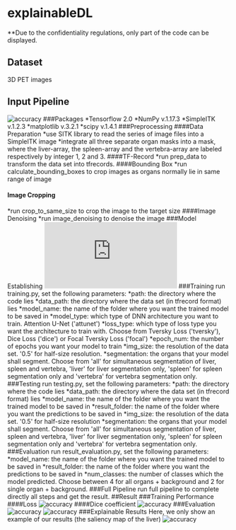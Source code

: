 # explainableDL
**Due to the confidentiality regulations, only part of the code can be displayed.
## Dataset
3D PET images
## Input Pipeline
![accuracy](https://github.com/Yii99/explainableDL/tree/main/fig/flow.png)
###Packages 
*Tensorflow 2.0
*NumPy v.1.17.3
*SimpleITK v.1.2.3
*matplotlib v.3.2.1
*scipy v.1.4.1
###Preprocessing
####Data Preparation
*use SITK library  to read the series of image files into a SimpleITK image
*integrate all three separate organ masks into a mask, where the liver-array, the spleen-array and the vertebra-array are labeled respectively by integer 1, 2 and 3.
####TF-Record
*run prep_data to transform the data set into tfrecords.
####Bounding Box
*run calculate_bounding_boxes to crop images as organs normally lie in same range of image
#### Image Cropping
*run crop_to_same_size to crop the image to the target size
####Image Denoising
*run image_denoising to denoise the image
###Model Establishing
![accuracy](https://github.com/Yii99/explainableDL/tree/main/fig/Att-Unet.pdf)
###Training
run training.py, set the following parameters:
*path: the directory where the code lies
*data_path: the directory where the data set (in tfrecord format) lies
*model_name: the name of the folder where you want the trained model to be saved in
*model_type: which type of DNN architecture you want to train. Attention U-Net ('attunet')
*loss_type: which type of loss type you want the architecture to train with. Choose from Tversky Loss ('tversky'), Dice Loss ('dice') or Focal Tversky Loss ('focal')
*epoch_num: the number of epochs you want your model to train
*img_size: the resolution of the data set. '0.5' for half-size resolution.
*segmentation: the organs that your model shall segment. Choose from 'all' for simultaneous segmentation of liver, spleen and vertebra, 'liver' for liver segmentation only, 'spleen' for spleen segmentation only and 'vertebra' for vertebra segmentation only.
###Testing
run testing.py, set the following parameters:
*path: the directory where the code lies
*data_path: the directory where the data set (in tfrecord format) lies
*model_name: the name of the folder where you want the trained model to be saved in
*result_folder: the name of the folder where you want the predictions to be saved in
*img_size: the resolution of the data set. '0.5' for half-size resolution
*segmentation: the organs that your model shall segment. Choose from 'all' for simultaneous segmentation of liver, spleen and vertebra, 'liver' for liver segmentation only, 'spleen' for spleen segmentation only and 'vertebra' for vertebra segmentation only.
###Evaluation
run result_evaluation.py, set the following parameters:
*model_name: the name of the folder where you want the trained model to be saved in
*result_folder: the name of the folder where you want the predictions to be saved in
*num_classes: the number of classes which the model predicted. Choose between 4 for all organs + background and 2 for single organ + background.
###Full Pipeline
run full pipeline to complete directly all steps and get the result.
##Result
###Training Performance
####Loss
![accuracy](https://github.com/Yii99/explainableDL/tree/main/fig/loss.png)
####Dice coefficient
![accuracy](https://github.com/Yii99/explainableDL/tree/main/fig/dc.png)
###Evaluation
![accuracy](https://github.com/Yii99/explainableDL/tree/main/fig/tcdc.png)
![accuracy](https://github.com/Yii99/explainableDL/tree/main/fig/cm.png)
###Explainable Results 
Here, we only show an example of our results (the saliency map of the liver)
![accuracy](https://github.com/Yii99/explainableDL/tree/main/fig/total_1.png)
